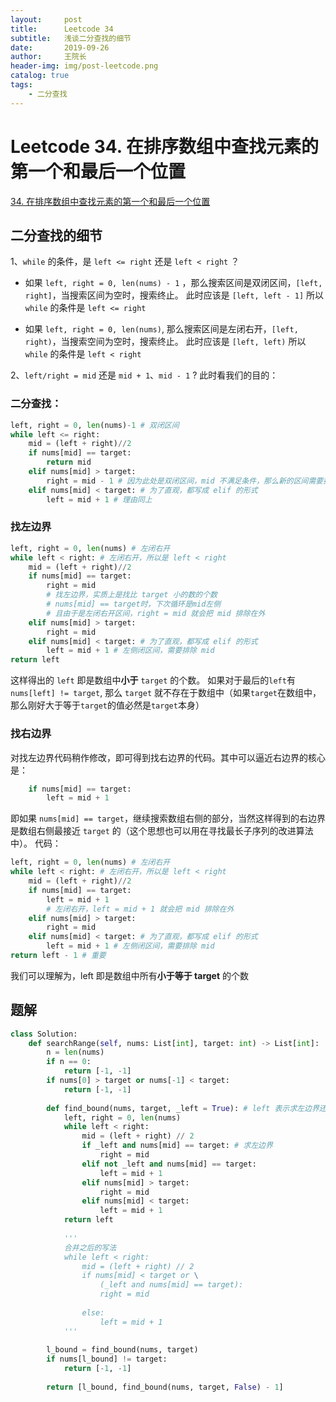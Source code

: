 ```yaml
---
layout:     post
title:      Leetcode 34
subtitle:   浅谈二分查找的细节
date:       2019-09-26
author:     王院长
header-img: img/post-leetcode.png
catalog: true
tags:
    - 二分查找
---
```


# Leetcode 34. 在排序数组中查找元素的第一个和最后一个位置

[34. 在排序数组中查找元素的第一个和最后一个位置](https://leetcode-cn.com/problems/find-first-and-last-position-of-element-in-sorted-array/solution/er-fen-cha-zhao-suan-fa-xi-jie-xiang-jie-by-labula/)

## 二分查找的细节
1、`while` 的条件，是 `left <= right` 还是 `left < right` ？
- 如果 `left, right = 0, len(nums) - 1` ，那么搜索区间是双闭区间，`[left, right]`，当搜索区间为空时，搜索终止。
此时应该是 `[left, left - 1]`
所以 `while` 的条件是 `left <= right`

- 如果 `left, right = 0, len(nums)`, 那么搜索区间是左闭右开，`[left, right)`，当搜索空间为空时，搜索终止。
此时应该是 `[left, left)`
所以 `while` 的条件是 `left < right`

2、`left/right = mid` 还是 `mid + 1`、`mid - 1` ?
此时看我们的目的：
### 二分查找：
```python
left, right = 0, len(nums)-1 # 双闭区间
while left <= right:
    mid = (left + right)//2
    if nums[mid] == target:
        return mid
    elif nums[mid] > target:
        right = mid - 1 # 因为此处是双闭区间，mid 不满足条件，那么新的区间需要排除 mid
    elif nums[mid] < target: # 为了直观，都写成 elif 的形式
        left = mid + 1 # 理由同上
```

### 找左边界
```python
left, right = 0, len(nums) # 左闭右开
while left < right: # 左闭右开，所以是 left < right
    mid = (left + right)//2
    if nums[mid] == target:
        right = mid
        # 找左边界，实质上是找比 target 小的数的个数
        # nums[mid] == target时，下次循环是mid左侧
        # 且由于是左闭右开区间，right = mid 就会把 mid 排除在外
    elif nums[mid] > target:
        right = mid
    elif nums[mid] < target: # 为了直观，都写成 elif 的形式
        left = mid + 1 # 左侧闭区间，需要排除 mid
return left
```
这样得出的 `left` 即是数组中**小于** `target` 的个数。
如果对于最后的`left`有`nums[left] != target`, 那么 `target` 就不存在于数组中（如果`target`在数组中，那么刚好大于等于`target`的值必然是`target`本身）

### 找右边界
对找左边界代码稍作修改，即可得到找右边界的代码。其中可以逼近右边界的核心是：
```python
    if nums[mid] == target:
        left = mid + 1
```
即如果 `nums[mid] == target`，继续搜索数组右侧的部分，当然这样得到的右边界是数组右侧最接近 `target` 的（这个思想也可以用在寻找最长子序列的改进算法中）。
代码：
```python
left, right = 0, len(nums) # 左闭右开
while left < right: # 左闭右开，所以是 left < right
    mid = (left + right)//2
    if nums[mid] == target:
        left = mid + 1
        # 左闭右开，left = mid + 1 就会把 mid 排除在外
    elif nums[mid] > target:
        right = mid
    elif nums[mid] < target: # 为了直观，都写成 elif 的形式
        left = mid + 1 # 左侧闭区间，需要排除 mid
return left - 1 # 重要
```
我们可以理解为，left 即是数组中所有**小于等于 target** 的个数

## 题解
```python
class Solution:
    def searchRange(self, nums: List[int], target: int) -> List[int]:
        n = len(nums)
        if n == 0:
            return [-1, -1]
        if nums[0] > target or nums[-1] < target:
            return [-1, -1]
        
        def find_bound(nums, target, _left = True): # left 表示求左边界还是右边界
            left, right = 0, len(nums)
            while left < right:
                mid = (left + right) // 2
                if _left and nums[mid] == target: # 求左边界
                    right = mid
                elif not _left and nums[mid] == target:
                    left = mid + 1
                elif nums[mid] > target:
                    right = mid
                elif nums[mid] < target:
                    left = mid + 1
            return left
            
            '''
            合并之后的写法
            while left < right:
                mid = (left + right) // 2
                if nums[mid] < target or \
                    (_left and nums[mid] == target):
                    right = mid
                
                else:
                    left = mid + 1
            '''
        
        l_bound = find_bound(nums, target)
        if nums[l_bound] != target:
            return [-1, -1]
        
        return [l_bound, find_bound(nums, target, False) - 1]
```